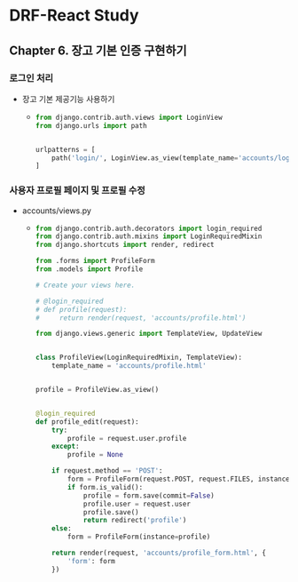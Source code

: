 # DRF-React Study

## Chapter 6. 장고 기본 인증 구현하기

### 로그인 처리

- 장고 기본 제공기능 사용하기

  - ```python
    from django.contrib.auth.views import LoginView
    from django.urls import path
    
    
    urlpatterns = [
        path('login/', LoginView.as_view(template_name='accounts/login_form.html'), name='login'),
    ]
    ```

### 사용자 프로필 페이지 및 프로필 수정

- accounts/views.py

  - ```python
    from django.contrib.auth.decorators import login_required
    from django.contrib.auth.mixins import LoginRequiredMixin
    from django.shortcuts import render, redirect
    
    from .forms import ProfileForm
    from .models import Profile
    
    # Create your views here.
    
    # @login_required
    # def profile(request):
    #     return render(request, 'accounts/profile.html')
    
    from django.views.generic import TemplateView, UpdateView
    
    
    class ProfileView(LoginRequiredMixin, TemplateView):
        template_name = 'accounts/profile.html'
    
    
    profile = ProfileView.as_view()
    
    
    @login_required
    def profile_edit(request):
        try:
            profile = request.user.profile
        except:
            profile = None
    
        if request.method == 'POST':
            form = ProfileForm(request.POST, request.FILES, instance=profile)
            if form.is_valid():
                profile = form.save(commit=False)
                profile.user = request.user
                profile.save()
                return redirect('profile')
        else:
            form = ProfileForm(instance=profile)
    
        return render(request, 'accounts/profile_form.html', {
            'form': form
        })
    ```

